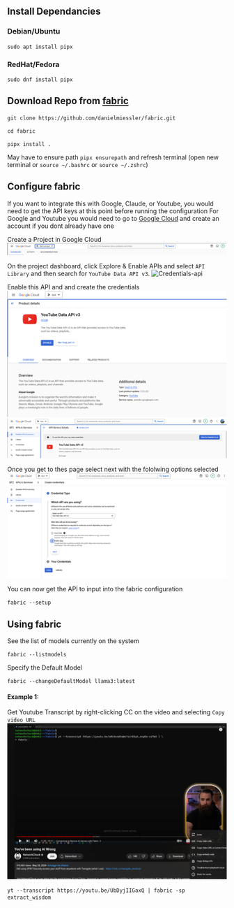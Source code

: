 ## Install Dependancies

### Debian/Ubuntu
```
sudo apt install pipx
```
### RedHat/Fedora
```
sudo dnf install pipx
```
## Download Repo from [fabric](https://github.com/danielmiessler/fabric)

```
git clone https://github.com/danielmiessler/fabric.git
```

```
cd fabric
```
```
pipx install .
```
May have to ensure path `pipx ensurepath` and refresh terminal (open new terminal or `source ~/.bashrc` or `source ~/.zshrc`)

## Configure fabric

If you want to integrate this with Google, Claude, or Youtube, you would need to get the API keys at this point before running the configuration
For Google and Youtube you would need to go to [Google Cloud](https://console.cloud.google.com/) and create an account if you dont already have one


Create a Project in Google Cloud
![Google Cloud Project](https://github.com/ebelious/Self-Hosted/blob/main/Images/Screenshot%20from%202024-07-12%2016-31-29.png)
 
 
 On the project dashboard, click Explore & Enable APIs and select `API Library` and then search for `YouTube Data API v3`.
![Credentials-api](https://github.com/user-attachments/assets/749172c5-57ee-404a-8326-3ced35607f8b)


Enable this API and and create the credentials
![Enable API](https://github.com/ebelious/Self-Hosted/blob/main/Images/Screenshot%20from%202024-07-12%2016-43-27.png)
![Credentials API](https://github.com/ebelious/Self-Hosted/blob/main/Images/Screenshot%20from%202024-07-12%2016-45-11.png)


Once you get to thes page select next with the fololwing options selected 
![nex1](https://github.com/ebelious/Self-Hosted/blob/main/Images/Screenshot%20from%202024-07-12%2016-47-23.png)

You can now get the API to input into the fabric configuration
```
fabric --setup
```
## Using fabric

See the list of models currently on the system
```
fabric --listmodels
```

Specify the Default Model

```
fabric --changeDefaultModel llama3:latest
```

#### Example 1:

Get Youtube Transcript by right-clicking CC on the video and selecting `Copy video URL`
![right-click](https://github.com/ebelious/Self-Hosted/blob/main/Images/Screenshot%20from%202024-07-12%2016-59-11.png)

```
yt --transcript https://youtu.be/UbDyjIIGaxQ | fabric -sp extract_wisdom
```


